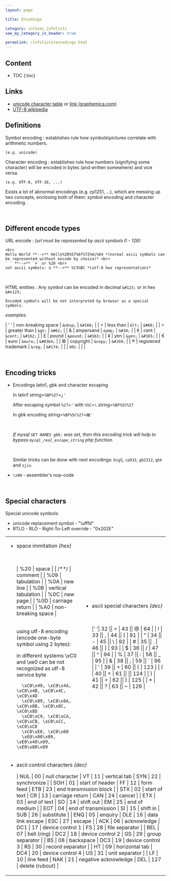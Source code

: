 ```yaml
---
layout: page

title: Encodings

category: infosec_infolists
see_my_category_in_header: true

permalink: /infolists/encodings.html
---
```


<article class="markdown-body" markdown="1">

## Content

* TOC
{:toc}

## Links

* [unicode character table](https://unicode-table.com/en/#control-character) or [link (graphemica.com)]((http://graphemica.com/))
* [UTF-8 wikipedia](https://en.wikipedia.org/wiki/UTF-8)

## Definitions

Symbol encoding
: establishes rule how symbols\pictures correlate with arithmetic numbers.
    
    (e.g. unicode)

Character encoding
: establishes rule how numbers (signifying some character) will be encoded in bytes (and written somewhere) and vice versa.

    (e.g. UTF-8, UTF-16, ...)

Exists a lot of abnormal encodings (e.g. cp1251, ...), which are messing up two concepts, enclosing both of them: symbol encoding and character encoding.

<br>

## Different encode types

URL encode
: *(url must be represented by ascii symbols 0 - 126)*

    <br>
    Hello World **-->** Hello%20%57%6f%72%6c%64 *(normal ascii symbols can be represented without encode by choice)* <br>
    ` ` **-->** `+` or %20 <br>
    not ascii symbols: ü **-->** %C3%BC *(utf-8 hex representation)*

<br>

HTML entities
: Any symbol can be encoded in decimal `&#123;` or in hex `&#x123;`
    
    Encoded symbols will be not interpreted by browser as a special symbols.

<div class="spoiler"><div class="spoiler-title">
    <i>examples</i>:
</div><div class="spoiler-text" markdown="1">

| ' ' | non-breaking space   | `&nbsp;`  | `&#160;`  |
| <   | less than            | `&lt;`    | `&#60;`   |
| >   | greater than         | `&gt;`    | `&#62;`   |
| &   | ampersand            | `&amp;`   | `&#38;`   |
| ¢   | cent                 | `&cent;`  | `&#162;`  |
| £   | pound                | `&pound;` | `&#163;`  |
| ¥   | yen                  | `&yen;`   | `&#165;`  |
| €   | euro                 | `&euro;`  | `&#8364;` |
| ©   | copyright            | `&copy;`  | `&#169;`  |
| ®   | registered trademark | `&reg;`   | `&#174;`  |
|     | etc.                 |           |           |

</div>
</div>

<br>

## Encoding tricks

- Encodings latin1, gbk and character escaping

    In latin1 *string*=`%BF%27`=`¿'`

    After escaping symbol `%27`=`'` with `%5C`=`\` *string*=`%BF%5C%27`

    In gbk encoding *string*=`%BF%5C%27`=`縗'`

    <br>

    *If mysql `SET NAMES gbk;` was set, then this encoding trick will help to bypass `mysql_real_escape_string` php function.*

    <br>

    Similar tricks can be done with next encodings: `big5`, `cp932`, `gb2312`, `gbk` and `sjis`.

- `\x90` - assembler's nop-code

<br>

## Special characters

Special unicode symbols:

* unicode replacement symbol - "\ufffd"
* RTLO - RLO - Right-To-Left override - "0x202E"

<table>
<tbody>
<tr>
<td valign="top" markdown="1">

- space immitation *(hex)*

    <br>
    
    | %20  | space               |
    | /**/ | comment             |
    | %09  | tabulation          |
    | %0A  | new line            |
    | %0B  | vertical tabulation |
    | %0C  | new page            |
    | %0D  | carriage return     |
    | %A0  | non-breaking space  |

    <br>
    using utf-8 encoding (encode one-byte symbol using 2 bytes):

    in different systems \xC0 and \xe0 can be not recognized as utf-8 service byte

        \xC0\x49, \xC0\x4A, \xC0\x4B, \xC0\x4C, \xC0\x4D
        \xC0\x89, \xC0\x8A, \xC0\x8B, \xC0\x8C, \xC0\x8D
        \xC0\xC9, \xC0\xCA, \xC0\xCB, \xC0\xCC, \xC0\xCD
        \xC0\xE0, \xC0\x60
        \xE0\x00\x09, \xE0\x40\x09, \xE0\x80\x09

</td>
<td markdown="1">

- ascii special characters *(dec)*

    <br>
    
    |' '| 32  || + | 43  || @ | 64  |
    | ! | 33  || , | 44  || [ | 91  |
    | " | 34  || - | 45  || \ | 92  |
    | # | 35  || . | 46  || ] | 93  |
    | $ | 36  || / | 47  || ^ | 94  |
    | % | 37  || : | 58  || _ | 95  |
    | & | 38  || ; | 59  || ` | 96  |
    | ' | 39  || < | 60  || { | 123 |
    | ( | 40  || = | 61  || \|| 124 |
    | ) | 41  || > | 62  || } | 125 |
    | * | 42  || ? | 63  || ~ | 126 |    

</td>
</tr>
<td colspan="2" markdown="1">

- ascii control characters *(dec)*

    | NUL | 00  | null character      | VT  | 11  | vertical tab         | SYN | 22  | synchronize            |
    | SOH | 01  | start of header     | FF  | 12  | form feed            | ETB | 23  | end transmission block |
    | STX | 02  | start of text       | CR  | 13  | carriage return      | CAN | 24  | cancel                 |
    | ETX | 03  | end of text         | SO  | 14  | shift out            | EM  | 25  | end of medium          |
    | EOT | 04  | end of transmission | SI  | 15  | shift in             | SUB | 26  | substitute             |
    | ENQ | 05  | enquiry             | DLE | 16  | data link escape     | ESC | 27  | escape                 |
    | ACK | 06  | acknowledge         | DC1 | 17  | device control 1     | FS  | 28  | file separator         |
    | BEL | 07  | bell (ring)         | DC2 | 18  | device control 2     | GS  | 29  | group separator        |
    | BS  | 08  | backspace           | DC3 | 19  | device control 3     | RS  | 30  | record separator       |
    | HT  | 09  | horizontal tab      | DC4 | 20  | device control 4     | US  | 31  | unit separator         |
    | LF  | 10  | line feed           | NAK | 21  | negative acknowledge | DEL | 127 | delete (rubout)        |

</td>
</tbody>
</table>

</article>
